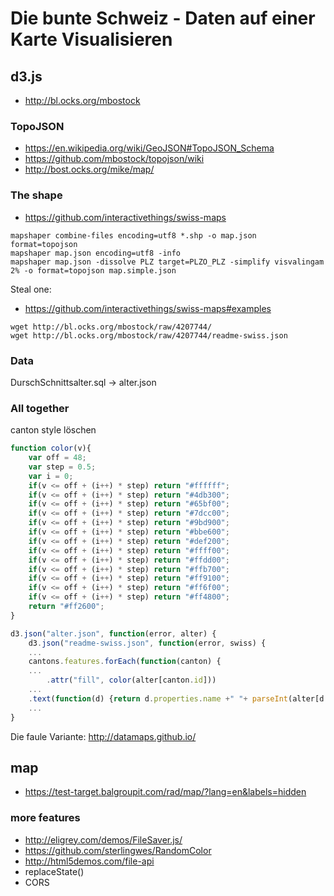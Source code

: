 # Die bunte Schweiz - Daten auf einer Karte Visualisieren
## d3.js
* http://bl.ocks.org/mbostock

### TopoJSON
* https://en.wikipedia.org/wiki/GeoJSON#TopoJSON_Schema
* https://github.com/mbostock/topojson/wiki
* http://bost.ocks.org/mike/map/

### The shape

* https://github.com/interactivethings/swiss-maps
```
mapshaper combine-files encoding=utf8 *.shp -o map.json format=topojson
mapshaper map.json encoding=utf8 -info
mapshaper map.json -dissolve PLZ target=PLZO_PLZ -simplify visvalingam 2% -o format=topojson map.simple.json
```
Steal one:

* https://github.com/interactivethings/swiss-maps#examples 

```
wget http://bl.ocks.org/mbostock/raw/4207744/ 
wget http://bl.ocks.org/mbostock/raw/4207744/readme-swiss.json 
```

### Data

DurschSchnittsalter.sql -> alter.json

### All together

canton style löschen

```javascript
function color(v){
	var off = 48;
	var step = 0.5;
	var i = 0;
	if(v <= off + (i++) * step) return "#ffffff";
	if(v <= off + (i++) * step) return "#4db300";
	if(v <= off + (i++) * step) return "#65bf00";
	if(v <= off + (i++) * step) return "#7dcc00";
	if(v <= off + (i++) * step) return "#9bd900";
	if(v <= off + (i++) * step) return "#bbe600";
	if(v <= off + (i++) * step) return "#def200";
	if(v <= off + (i++) * step) return "#ffff00";
	if(v <= off + (i++) * step) return "#ffdd00";
	if(v <= off + (i++) * step) return "#ffb700";
	if(v <= off + (i++) * step) return "#ff9100";
	if(v <= off + (i++) * step) return "#ff6f00";
	if(v <= off + (i++) * step) return "#ff4800";
	return "#ff2600";
}

d3.json("alter.json", function(error, alter) {
	d3.json("readme-swiss.json", function(error, swiss) {
	...
	cantons.features.forEach(function(canton) {
	...
		.attr("fill", color(alter[canton.id]))
	...
	.text(function(d) {return d.properties.name +" "+ parseInt(alter[d.id]*10)/10;});
	...
}
```

Die faule Variante: http://datamaps.github.io/

## map
* https://test-target.balgroupit.com/rad/map/?lang=en&labels=hidden

### more features
* http://eligrey.com/demos/FileSaver.js/
* https://github.com/sterlingwes/RandomColor
* http://html5demos.com/file-api
* replaceState()
* CORS

